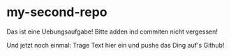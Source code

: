 # my-second-repo

Das ist eine Uebungsaufgabe!
Bitte adden ind commiten nicht vergessen!

Und jetzt noch einmal:
Trage Text hier ein und pushe das Ding auf's Github!
